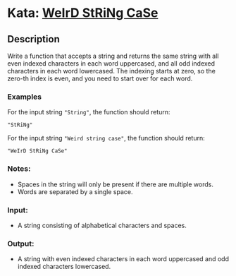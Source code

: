 # Kata: [WeIrD StRiNg CaSe](https://www.codewars.com/kata/52b757663a95b11b3d00062d)

## Description
Write a function that accepts a string and returns the same string with all even indexed characters in each word uppercased, and all odd indexed characters in each word lowercased. The indexing starts at zero, so the zero-th index is even, and you need to start over for each word.

### Examples
For the input string `"String"`, the function should return:
```
"StRiNg"
```
For the input string `"Weird string case"`, the function should return:
```
"WeIrD StRiNg CaSe"
```

### Notes:
- Spaces in the string will only be present if there are multiple words.
- Words are separated by a single space.

### Input:
- A string consisting of alphabetical characters and spaces.

### Output:
- A string with even indexed characters in each word uppercased and odd indexed characters lowercased.
